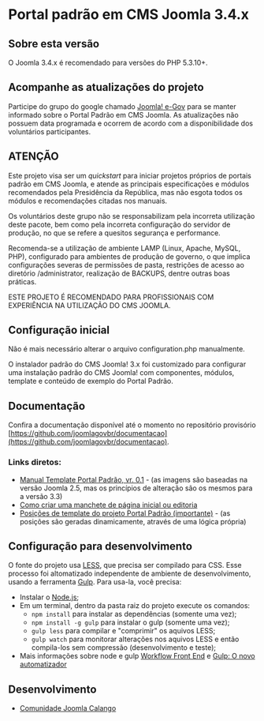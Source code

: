 Portal padrão em CMS Joomla 3.4.x
================

Sobre esta versão
---------------------
O Joomla 3.4.x é recomendado para versões do PHP 5.3.10+.

Acompanhe as atualizações do projeto
---------------------
Participe do grupo do google chamado [Joomla! e-Gov](https://groups.google.com/forum/?hl=pt-BR#!forum/joomla-e-gov-br) para se manter informado sobre o Portal Padrão em CMS Joomla. As atualizações não possuem data programada e ocorrem de acordo com a disponibilidade dos voluntários participantes.


ATENÇÃO
---------------------
Este projeto visa ser um *quickstart* para iniciar projetos próprios de portais padrão em CMS Joomla, e atende as principais especificações e módulos recomendados pela Presidência da República, mas não esgota todos os módulos e recomendações citadas nos manuais.

Os voluntários deste grupo não se responsabilizam pela incorreta utilização deste pacote, bem como pela incorreta configuração do servidor de produção, no que se refere
a quesitos segurança e performance.

Recomenda-se a utilização de ambiente LAMP (Linux, Apache, MySQL, PHP), configurado para ambientes de produção de governo, o que implica configurações severas de permissões de pasta, restrições de acesso ao diretório /administrator, realização de BACKUPS, dentre outras boas práticas.

ESTE PROJETO É RECOMENDADO PARA PROFISSIONAIS COM EXPERIÊNCIA NA UTILIZAÇÃO DO CMS JOOMLA.


Configuração inicial
---------------------
Não é mais necessário alterar o arquivo configuration.php manualmente.

O instalador padrão do CMS Joomla! 3.x foi customizado para configurar uma instalação padrão do CMS Joomla! com componentes, módulos, template e conteúdo de exemplo do Portal Padrão.


Documentação
---------------------
Confira a documentação disponível até o momento no repositório provisório [https://github.com/joomlagovbr/documentacao](https://github.com/joomlagovbr/documentacao).

### Links diretos:
-   [Manual Template Portal Padrão, vr. 0.1](https://github.com/joomlagovbr/documentacao/raw/master/pdf/1.%20Manual%20Portal%20Padrao.pdf) - (as imagens são baseadas na versão Joomla 2.5, mas os princípios de alteração são os mesmos para a versão 3.3)
-   [Como criar uma manchete de página inicial ou editoria](https://github.com/joomlagovbr/documentacao/raw/master/pdf/2.%20Pagina%20Inicial%20-%20Criar%20manchete.pdf)
-   [Posições de template do projeto Portal Padrão (importante)](https://github.com/joomlagovbr/documentacao/raw/master/pdf/3.%20Posicoes%20de%20template%20do%20projeto%20portal%20padrao.pdf) - (as posições são geradas dinamicamente, através de uma lógica própria)


Configuração para desenvolvimento
---------------------
O fonte do projeto usa [LESS](http://lesscss.org/), que precisa ser compilado para CSS. Esse processo foi altomatizado independente de ambiente de desenvolvimento, usando a ferramenta [Gulp](http://gulpjs.com/). Para usa-la, você precisa:
   - Instalar o [Node.js](https://nodejs.org);
   - Em um terminal, dentro da pasta raiz do projeto execute os comandos:
        - `` npm install `` para instalar as dependências (somente uma vez);
        - `` npm install -g gulp `` para instalar o gulp (somente uma vez);
        - `` gulp less `` para compilar e "comprimir" os aquivos LESS;
        - `` gulp watch `` para monitorar alterações nos aquivos LESS e então compila-los sem compressão (desenvolvimento e teste);
   - Mais informações sobre node e gulp [Workflow Front End](https://www.gitbook.com/book/tapmorales/workflow-front-end/details) e [Gulp: O novo automatizador](http://tableless.com.br/gulp-o-novo-automatizador/)

Desenvolvimento
---------------------
-   [Comunidade Joomla Calango](http://www.joomlacalango.org/)
